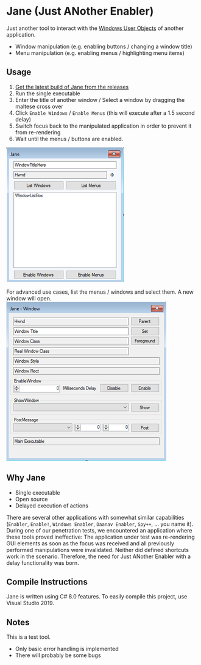 # Jane (Just ANother Enabler)
Just another tool to interact with the [Windows User Objects](https://docs.microsoft.com/en-us/windows/win32/sysinfo/user-objects) of another application. 
* Window manipulation (e.g. enabling buttons / changing a window title) 
* Menu manipulation (e.g. enabling menus / highlighting menu items)

## Usage
1. [Get the latest build of Jane from the releases](https://github.com/CompassSecurity/Just-ANother-Enabler/releases/)
2. Run the single executable
3. Enter the title of another window / Select a window by dragging the maltese cross over
5. Click `Enable Windows` / `Enable Menus` (this will execute after a 1.5 second delay)
6. Switch focus back to the manipulated application in order to prevent it from re-rendering
7. Wait until the menus / buttons are enabled.

![Main Window](Screenshots/Main.png)

For advanced use cases, list the menus / windows and select them. A new window will open.
![Main Window](Screenshots/Window.png)

## Why Jane
* Single executable
* Open source
* Delayed execution of actions

There are several other applications with somewhat similar capabilities (`Enabler`, `Enable!`, `Windows Enabler`, `Daanav Enabler`, `Spy++`, ... you name it). 
During one of our penetration tests, we encountered an application where these tools proved ineffective: The application under test was re-rendering GUI elements as soon as the focus was received and all previously performed manipulations were invalidated. Neither did defined shortcuts work in the scenario. Therefore, the need for Just ANother Enabler with a delay functionality was born.

## Compile Instructions
Jane is written using C# 8.0 features. To easily compile this project, use Visual Studio 2019.

## Notes
This is a test tool.
* Only basic error handling is implemented
* There will probably be some bugs
